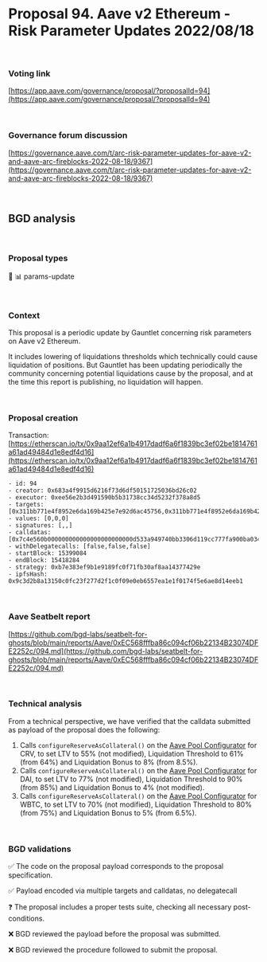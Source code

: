 # Proposal 94. Aave v2 Ethereum - Risk Parameter Updates 2022/08/18

<br>

### Voting link

[https://app.aave.com/governance/proposal/?proposalId=94](https://app.aave.com/governance/proposal/?proposalId=94)

<br>

### Governance forum discussion

[https://governance.aave.com/t/arc-risk-parameter-updates-for-aave-v2-and-aave-arc-fireblocks-2022-08-18/9367](https://governance.aave.com/t/arc-risk-parameter-updates-for-aave-v2-and-aave-arc-fireblocks-2022-08-18/9367)

<br>

## BGD analysis

<br>

### Proposal types

:wrench: :bar_chart: params-update

<br>

### Context

This proposal is a periodic update by Gauntlet concerning risk parameters on Aave v2 Ethereum.

It includes lowering of liquidations thresholds which technically could cause liquidation of positions. But Gauntlet has been updating periodically the community concerning potential liquidations cause by the proposal, and at the time this report is publishing, no liquidation will happen.

<br>

### Proposal creation

Transaction: [https://etherscan.io/tx/0x9aa12ef6a1b4917dadf6a6f1839bc3ef02be1814761a61ad49484d1e8edf4d16](https://etherscan.io/tx/0x9aa12ef6a1b4917dadf6a6f1839bc3ef02be1814761a61ad49484d1e8edf4d16)

```
- id: 94
- creator: 0x683a4f9915d6216f73d6df50151725036bd26c02
- executor: 0xee56e2b3d491590b5b31738cc34d5232f378a8d5
- targets: [0x311bb771e4f8952e6da169b425e7e92d6ac45756,0x311bb771e4f8952e6da169b425e7e92d6ac45756,0x311bb771e4f8952e6da169b425e7e92d6ac45756]
- values: [0,0,0]
- signatures: [,,]
- calldatas: [0x7c4e560b000000000000000000000000d533a949740bb3306d119cc777fa900ba034cd52000000000000000000000000000000000000000000000000000000000000157c00000000000000000000000000000000000000000000000000000000000017d40000000000000000000000000000000000000000000000000000000000002a30,0x7c4e560b0000000000000000000000006b175474e89094c44da98b954eedeac495271d0f0000000000000000000000000000000000000000000000000000000000001e14000000000000000000000000000000000000000000000000000000000000232800000000000000000000000000000000000000000000000000000000000028a0,0x7c4e560b0000000000000000000000002260fac5e5542a773aa44fbcfedf7c193bc2c5990000000000000000000000000000000000000000000000000000000000001b580000000000000000000000000000000000000000000000000000000000001f400000000000000000000000000000000000000000000000000000000000002904]
- withDelegatecalls: [false,false,false]
- startBlock: 15399084
- endBlock: 15418284
- strategy: 0xb7e383ef9b1e9189fc0f71fb30af8aa14377429e
- ipfsHash: 0x9c3d2b8a13150c0fc23f277d2f1c0f09e0eb6557ea1e1f0174f5e6ae8d14eeb1
```

<br>

### Aave Seatbelt report

[https://github.com/bgd-labs/seatbelt-for-ghosts/blob/main/reports/Aave/0xEC568fffba86c094cf06b22134B23074DFE2252c/094.md](https://github.com/bgd-labs/seatbelt-for-ghosts/blob/main/reports/Aave/0xEC568fffba86c094cf06b22134B23074DFE2252c/094.md)

<br>

### Technical analysis

From a technical perspective, we have verified that the calldata submitted as payload of the proposal does the following:

1. Calls `configureReserveAsCollateral()` on the [Aave Pool Configurator](https://etherscan.io/address/0x311bb771e4f8952e6da169b425e7e92d6ac45756#code) for CRV, to set LTV to 55% (not modified), Liquidation Threshold to 61% (from 64%) and Liquidation Bonus to 8% (from 8.5%).
2. Calls `configureReserveAsCollateral()` on the [Aave Pool Configurator](https://etherscan.io/address/0x311bb771e4f8952e6da169b425e7e92d6ac45756#code) for DAI, to set LTV to 77% (not modified), Liquidation Threshold to 90% (from 85%) and Liquidation Bonus to 4% (not modified).
3. Calls `configureReserveAsCollateral()` on the [Aave Pool Configurator](https://etherscan.io/address/0x311bb771e4f8952e6da169b425e7e92d6ac45756#code) for WBTC, to set LTV to 70% (not modified), Liquidation Threshold to 80% (from 75%) and Liquidation Bonus to 5% (from 6.5%).

<br>

### BGD validations

:white_check_mark: The code on the proposal payload corresponds to the proposal specification.

:white_check_mark: Payload encoded via multiple targets and calldatas, no delegatecall

:question: The proposal includes a proper tests suite, checking all necessary post-conditions.

:x: BGD reviewed the payload before the proposal was submitted.

:x: BGD reviewed the procedure followed to submit the proposal.

